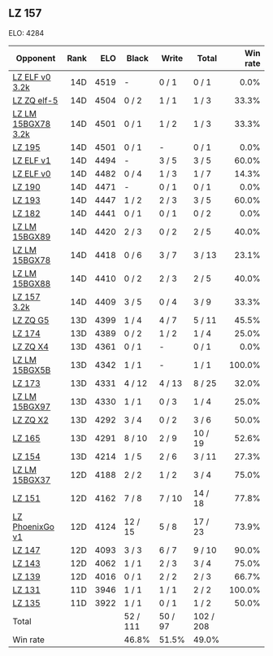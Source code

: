 ## LZ 157 ##

ELO: 4284

Opponent | Rank | ELO | Black | Write | Total | Win rate
---------|-----:|----:|-------|-------|-------|-------:
[LZ ELF v0 3.2k](LZ%20ELF%20v0%203.2k.md) | 14D | 4519 | - | 0 / 1 | 0 / 1 | 0.0%
[LZ ZQ elf-5](LZ%20ZQ%20elf-5.md) | 14D | 4504 | 0 / 2 | 1 / 1 | 1 / 3 | 33.3%
[LZ LM 15BGX78 3.2k](LZ%20LM%2015BGX78%203.2k.md) | 14D | 4501 | 0 / 1 | 1 / 2 | 1 / 3 | 33.3%
[LZ 195](LZ%20195.md) | 14D | 4501 | 0 / 1 | - | 0 / 1 | 0.0%
[LZ ELF v1](LZ%20ELF%20v1.md) | 14D | 4494 | - | 3 / 5 | 3 / 5 | 60.0%
[LZ ELF v0](LZ%20ELF%20v0.md) | 14D | 4482 | 0 / 4 | 1 / 3 | 1 / 7 | 14.3%
[LZ 190](LZ%20190.md) | 14D | 4471 | - | 0 / 1 | 0 / 1 | 0.0%
[LZ 193](LZ%20193.md) | 14D | 4447 | 1 / 2 | 2 / 3 | 3 / 5 | 60.0%
[LZ 182](LZ%20182.md) | 14D | 4441 | 0 / 1 | 0 / 1 | 0 / 2 | 0.0%
[LZ LM 15BGX89](LZ%20LM%2015BGX89.md) | 14D | 4420 | 2 / 3 | 0 / 2 | 2 / 5 | 40.0%
[LZ LM 15BGX78](LZ%20LM%2015BGX78.md) | 14D | 4418 | 0 / 6 | 3 / 7 | 3 / 13 | 23.1%
[LZ LM 15BGX88](LZ%20LM%2015BGX88.md) | 14D | 4410 | 0 / 2 | 2 / 3 | 2 / 5 | 40.0%
[LZ 157 3.2k](LZ%20157%203.2k.md) | 14D | 4409 | 3 / 5 | 0 / 4 | 3 / 9 | 33.3%
[LZ ZQ G5](LZ%20ZQ%20G5.md) | 13D | 4399 | 1 / 4 | 4 / 7 | 5 / 11 | 45.5%
[LZ 174](LZ%20174.md) | 13D | 4389 | 0 / 2 | 1 / 2 | 1 / 4 | 25.0%
[LZ ZQ X4](LZ%20ZQ%20X4.md) | 13D | 4361 | 0 / 1 | - | 0 / 1 | 0.0%
[LZ LM 15BGX5B](LZ%20LM%2015BGX5B.md) | 13D | 4342 | 1 / 1 | - | 1 / 1 | 100.0%
[LZ 173](LZ%20173.md) | 13D | 4331 | 4 / 12 | 4 / 13 | 8 / 25 | 32.0%
[LZ LM 15BGX97](LZ%20LM%2015BGX97.md) | 13D | 4330 | 1 / 1 | 0 / 3 | 1 / 4 | 25.0%
[LZ ZQ X2](LZ%20ZQ%20X2.md) | 13D | 4292 | 3 / 4 | 0 / 2 | 3 / 6 | 50.0%
[LZ 165](LZ%20165.md) | 13D | 4291 | 8 / 10 | 2 / 9 | 10 / 19 | 52.6%
[LZ 154](LZ%20154.md) | 13D | 4214 | 1 / 5 | 2 / 6 | 3 / 11 | 27.3%
[LZ LM 15BGX37](LZ%20LM%2015BGX37.md) | 12D | 4188 | 2 / 2 | 1 / 2 | 3 / 4 | 75.0%
[LZ 151](LZ%20151.md) | 12D | 4162 | 7 / 8 | 7 / 10 | 14 / 18 | 77.8%
[LZ PhoenixGo v1](LZ%20PhoenixGo%20v1.md) | 12D | 4124 | 12 / 15 | 5 / 8 | 17 / 23 | 73.9%
[LZ 147](LZ%20147.md) | 12D | 4093 | 3 / 3 | 6 / 7 | 9 / 10 | 90.0%
[LZ 143](LZ%20143.md) | 12D | 4062 | 1 / 1 | 2 / 3 | 3 / 4 | 75.0%
[LZ 139](LZ%20139.md) | 12D | 4016 | 0 / 1 | 2 / 2 | 2 / 3 | 66.7%
[LZ 131](LZ%20131.md) | 11D | 3946 | 1 / 1 | 1 / 1 | 2 / 2 | 100.0%
[LZ 135](LZ%20135.md) | 11D | 3922 | 1 / 1 | 0 / 1 | 1 / 2 | 50.0%
Total | | | 52 / 111 | 50 / 97 | 102 / 208 | 
Win rate| | | 46.8% | 51.5% | 49.0% | 

